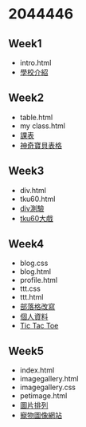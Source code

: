 # 2044446
## Week1
* intro.html
* [學校介紹](http://127.0.0.1:1412/w01/intro.html)


## Week2
* table.html
* my class.html
* [課表](http://127.0.0.1:1412/my%20class.html)
* [神奇寶貝表格](http://127.0.0.1:1412/w02/table.html)

## Week3
* div.html
* tku60.html
* [div測驗](http://127.0.0.1:1412/w03/div.html)
* [tku60大戲](http://127.0.0.1:1412/w03/tku60.html)

## Week4
* blog.css
* blog.html
*  profile.html
* ttt.css
* ttt.html
* [部落格改寫](http://127.0.0.1:1412/w04/blog.html)
* [個人資料](http://127.0.0.1:1412/w04/profile.html)
* [Tic Tac Toe](http://127.0.0.1:1412/w04/ttt.html)
## Week5
* index.html
* imagegallery.html
* imagegallery.css
* petimage.html
* [圖片排列](http://127.0.0.1:1412/w05/imagegallery.html)
* [寵物圖像網站](http://127.0.0.1:1412/w05/petimage.html/petimage.html)



<!--stackedit_data:
eyJoaXN0b3J5IjpbLTE4MTIwNjM5OTksMTI0MTg2Njk3LDY3MT
k3NjU1NCw1MDU4NzQ5NTRdfQ==
-->